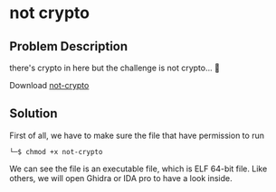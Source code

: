 # not crypto
## Problem Description
there's crypto in here but the challenge is not crypto... 🤔 

Download [not-crypto](https://artifacts.picoctf.net/picoMini+by+redpwn/Reverse+Engineering/not-crypto/not-crypto)

## Solution
First of all, we have to make sure the file that have permission to run
``` ┌──(kali㉿kali)-[~/Downloads]
└─$ chmod +x not-crypto
``` 
We can see the file is an executable file, which is ELF 64-bit file. Like others, we will open Ghidra or IDA pro to have a look inside.


